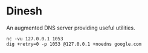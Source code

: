 # Dinesh

An augmented DNS server providing useful utilities.

```
nc -vu 127.0.0.1 1053
dig +retry=0 -p 1053 @127.0.0.1 +noedns google.com

```
